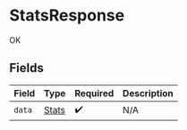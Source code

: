 # StatsResponse

OK


## Fields

| Field                                 | Type                                  | Required                              | Description                           |
| ------------------------------------- | ------------------------------------- | ------------------------------------- | ------------------------------------- |
| `data`                                | [Stats](../../models/shared/stats.md) | :heavy_check_mark:                    | N/A                                   |